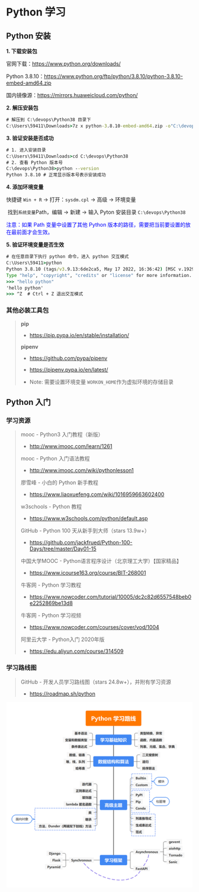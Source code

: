 # Python 学习


##  Python 安装

**1. 下载安装包**

官网下载：https://www.python.org/downloads/

Python 3.8.10：https://www.python.org/ftp/python/3.8.10/python-3.8.10-embed-amd64.zip

国内镜像源：https://mirrors.huaweicloud.com/python/

**2. 解压安装包**

```cmd
# 解压到 C:\devops\Python38 目录下
C:\Users\59411\Downloads>7z x python-3.8.10-embed-amd64.zip -o"C:\devops\Python38"
```

**3. 验证安装是否成功**

```cmd
# 1. 进入安装目录
C:\Users\59411\Downloads>cd C:\devops\Python38
# 2. 查看 Python 版本号
C:\devops\Python38>python --version
Python 3.8.10 # 正常显示版本号表示安装成功
```

**4. 添加环境变量**

快捷键 `Win + R` -> 打开：`sysdm.cpl` -> 高级 -> 环境变量

​	找到`系统变量`Path，编辑 -> 新建 -> 输入 Pyton 安装目录 `C:\devops\Python38`

<font color=blue>注意：如果 Path 变量中设置了其他 Python 版本的路径，需要把当前要设置的放在最前面才会生效。</font>

**5. 验证环境变量是否生效**

```cmd
# 在任意目录下执行 python 命令，进入 python 交互模式
C:\Users\59411>python
Python 3.8.10 (tags/v3.9.13:6de2ca5, May 17 2022, 16:36:42) [MSC v.1929 64 bit (AMD64)] on win32
Type "help", "copyright", "credits" or "license" for more information.
>>> "hello python"
'hello python'
>>> ^Z  # Ctrl + Z 退出交互模式
```

### 其他必装工具包

> **pip**
>
> - https://pip.pypa.io/en/stable/installation/
>
> **pipenv**
>
> - https://github.com/pypa/pipenv
>
> - https://pipenv.pypa.io/en/latest/
>
> - Note: 需要设置环境变量 `WORKON_HOME`作为虚拟环境的存储目录

## Python 入门

### 学习资源

> mooc - Python3 入门教程（新版）
>
> - http://www.imooc.com/learn/1261
>
> mooc - Python 入门语法教程
>
> - http://www.imooc.com/wiki/pythonlesson1
>
> 廖雪峰 - 小白的 Python 新手教程
>
> - https://www.liaoxuefeng.com/wiki/1016959663602400
>
> w3schools - Python 教程
>
> - https://www.w3schools.com/python/default.asp
>
> GitHub - Python 100 天从新手到大师（stars 13.9w+）
>
> - https://github.com/jackfrued/Python-100-Days/tree/master/Day01-15
>
> 中国大学MOOC - Python语言程序设计（北京理工大学）【国家精品】
>
> - https://www.icourse163.org/course/BIT-268001
>
> 牛客网 - Python 学习教程
>
> - https://www.nowcoder.com/tutorial/10005/dc2c82d6557548beb0e2252869be13d8
>
> 牛客网 - Python 学习视频
>
> - https://www.nowcoder.com/courses/cover/vod/1004
>
> 阿里云大学 - Python入门 2020年版
>
> - https://edu.aliyun.com/course/314509

### 学习路线图

> GitHub - 开发人员学习路线图（stars 24.8w+），并附有学习资源
>
> - https://roadmap.sh/python

![Python入门学习路线图](./docs/images/Python入门学习路线图.png)

